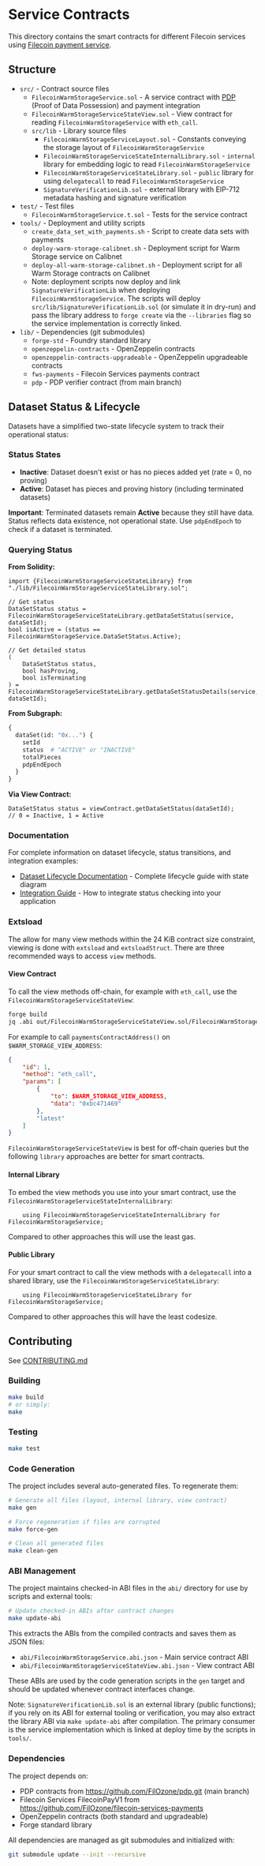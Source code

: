 # Service Contracts

This directory contains the smart contracts for different Filecoin services using [Filecoin payment service](https://github.com/FilOzone/filecoin-services-payments).

## Structure

- `src/` - Contract source files
  - `FilecoinWarmStorageService.sol` - A service contract with [PDP](https://github.com/FilOzone/pdp) (Proof of Data Possession) and payment integration
  - `FilecoinWarmStorageServiceStateView.sol` - View contract for reading `FilecoinWarmStorageService` with `eth_call`.
  - `src/lib` - Library source files
    - `FilecoinWarmStorageServiceLayout.sol` - Constants conveying the storage layout of `FilecoinWarmStorageService`
    - `FilecoinWarmStorageServiceStateInternalLibrary.sol` - `internal` library for embedding logic to read `FilecoinWarmStorageService`
    - `FilecoinWarmStorageServiceStateLibrary.sol` - `public` library for using `delegatecall` to read `FilecoinWarmStorageService`
    - `SignatureVerificationLib.sol` - external library with EIP-712 metadata hashing and signature verification
- `test/` - Test files  
  - `FilecoinWarmStorageService.t.sol` - Tests for the service contract
- `tools/` - Deployment and utility scripts
  - `create_data_set_with_payments.sh` - Script to create data sets with payments
  - `deploy-warm-storage-calibnet.sh` - Deployment script for Warm Storage service on Calibnet
  - `deploy-all-warm-storage-calibnet.sh` - Deployment script for all Warm Storage contracts on Calibnet
  - Note: deployment scripts now deploy and link `SignatureVerificationLib` when deploying `FilecoinWarmStorageService`.
    The scripts will deploy `src/lib/SignatureVerificationLib.sol` (or simulate it in dry-run) and pass the library address
    to `forge create` via the `--libraries` flag so the service implementation is correctly linked.
- `lib/` - Dependencies (git submodules)
  - `forge-std` - Foundry standard library
  - `openzeppelin-contracts` - OpenZeppelin contracts
  - `openzeppelin-contracts-upgradeable` - OpenZeppelin upgradeable contracts  
  - `fws-payments` - Filecoin Services payments contract
  - `pdp` - PDP verifier contract (from main branch)


## Dataset Status & Lifecycle

Datasets have a simplified two-state lifecycle system to track their operational status:

### Status States

- **Inactive**: Dataset doesn't exist or has no pieces added yet (rate = 0, no proving)
- **Active**: Dataset has pieces and proving history (including terminated datasets)

**Important**: Terminated datasets remain **Active** because they still have data. Status reflects data existence, not operational state. Use `pdpEndEpoch` to check if a dataset is terminated.

### Querying Status

**From Solidity:**
```solidity
import {FilecoinWarmStorageServiceStateLibrary} from "./lib/FilecoinWarmStorageServiceStateLibrary.sol";

// Get status
DataSetStatus status = FilecoinWarmStorageServiceStateLibrary.getDataSetStatus(service, dataSetId);
bool isActive = (status == FilecoinWarmStorageService.DataSetStatus.Active);

// Get detailed status
(
    DataSetStatus status,
    bool hasProving,
    bool isTerminating
) = FilecoinWarmStorageServiceStateLibrary.getDataSetStatusDetails(service, dataSetId);
```

**From Subgraph:**
```graphql
{
  dataSet(id: "0x...") {
    setId
    status  # "ACTIVE" or "INACTIVE"
    totalPieces
    pdpEndEpoch
  }
}
```

**Via View Contract:**
```solidity
DataSetStatus status = viewContract.getDataSetStatus(dataSetId);
// 0 = Inactive, 1 = Active
```

### Documentation

For complete information on dataset lifecycle, status transitions, and integration examples:

- [Dataset Lifecycle Documentation](./docs/dataset-lifecycle.md) - Complete lifecycle guide with state diagram
- [Integration Guide](./docs/integration-guide.md) - How to integrate status checking into your application

### Extsload
The allow for many view methods within the 24 KiB contract size constraint, viewing is done with `extsload` and `extsloadStruct`.
There are three recommended ways to access `view` methods.

#### View Contract
To call the view methods off-chain, for example with `eth_call`, use the `FilecoinWarmStorageServiceStateView`:
```sh
forge build
jq .abi out/FilecoinWarmStorageServiceStateView.sol/FilecoinWarmStorageServiceStateView.json
```

For example to call `paymentsContractAddress()` on `$WARM_STORAGE_VIEW_ADDRESS`:
```json
{
    "id": 1,
    "method": "eth_call",
    "params": [
        {
            "to": $WARM_STORAGE_VIEW_ADDRESS,
            "data": "0xbc471469"
        },
        "latest"
    ]
}
```

`FilecoinWarmStorageServiceStateView` is best for off-chain queries but the following `library` approaches are better for smart contracts.

#### Internal Library
To embed the view methods you use into your smart contract, use the `FilecoinWarmStorageServiceStateInternalLibrary`:
```solidity
    using FilecoinWarmStorageServiceStateInternalLibrary for FilecoinWarmStorageService;
```

Compared to other approaches this will use the least gas.

#### Public Library
For your smart contract to call the view methods with a `delegatecall` into a shared library, use the `FilecoinWarmStorageServiceStateLibrary`:
```solidity
    using FilecoinWarmStorageServiceStateLibrary for FilecoinWarmStorageService;
```

Compared to other approaches this will have the least codesize.


## Contributing
See [CONTRIBUTING.md](./CONTRIBUTING.md)

### Building

```bash
make build
# or simply:
make
```

### Testing

```bash
make test
```

### Code Generation

The project includes several auto-generated files. To regenerate them:

```bash
# Generate all files (layout, internal library, view contract)
make gen

# Force regeneration if files are corrupted
make force-gen

# Clean all generated files
make clean-gen
```

### ABI Management

The project maintains checked-in ABI files in the `abi/` directory for use by scripts and external tools:

```bash
# Update checked-in ABIs after contract changes
make update-abi
```

This extracts the ABIs from the compiled contracts and saves them as JSON files:
- `abi/FilecoinWarmStorageService.abi.json` - Main service contract ABI
- `abi/FilecoinWarmStorageServiceStateView.abi.json` - View contract ABI

These ABIs are used by the code generation scripts in the `gen` target and should be updated whenever contract interfaces change.

Note: `SignatureVerificationLib.sol` is an external library (public functions); if you rely on its ABI for external tooling or verification,
you may also extract the library ABI via `make update-abi` after compilation. The primary consumer is the service implementation which
is linked at deploy time by the scripts in `tools/`.

### Dependencies

The project depends on:
- PDP contracts from https://github.com/FilOzone/pdp.git (main branch)
- Filecoin Services FilecoinPayV1 from https://github.com/FilOzone/filecoin-services-payments
- OpenZeppelin contracts (both standard and upgradeable)
- Forge standard library

All dependencies are managed as git submodules and initialized with:
```bash
git submodule update --init --recursive
```
